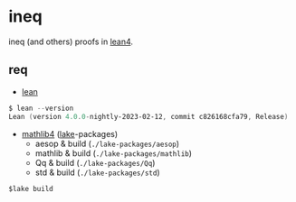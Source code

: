 # ineq
ineq (and others) proofs in [lean4](https://github.com/leanprover/lean4).

## req

- [lean](https://github.com/leanprover/lean4)
```powershell
$ lean --version
Lean (version 4.0.0-nightly-2023-02-12, commit c826168cfa79, Release)
```

- [mathlib4](https://github.com/leanprover-community/mathlib4) ([lake](https://github.com/leanprover/lake)-packages)
  - aesop & build (`./lake-packages/aesop`)
  - mathlib & build (`./lake-packages/mathlib`)
  - Qq & build (`./lake-packages/Qq`)
  - std & build (`./lake-packages/std`)

```
$lake build
```
  
##
